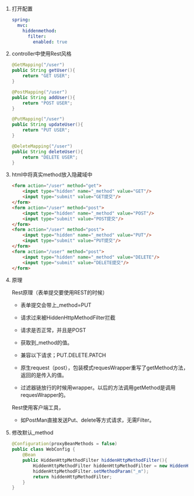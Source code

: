 1. 打开配置

   ```yaml
   spring:
     mvc:
       hiddenmethod:
         filter:
           enabled: true
   ```

2. controller中使用Rest风格

   ```java
   @GetMapping("/user")
   public String getUser(){
       return "GET USER";
   }
   
   @PostMapping("/user")
   public String addUser(){
       return "POST USER";
   }
   
   @PutMapping("/user")
   public String updateUser(){
       return "PUT USER";
   }
   
   @DeleteMapping("/user")
   public String deleteUser(){
       return "DELETE USER";
   }
   ```

3. html中将真实method放入隐藏域中

   ```html
   <form action="/user" method="get">
       <input type="hidden" name="_method" value="GET"/>
       <input type="submit" value="GET提交"/>
   </form>
   <form action="/user" method="post">
       <input type="hidden" name="_method" value="POST"/>
       <input type="submit" value="POST提交"/>
   </form>
   <form action="/user" method="post">
       <input type="hidden" name="_method" value="PUT"/>
       <input type="submit" value="PUT提交"/>
   </form>
   <form action="/user" method="post">
       <input type="hidden" name="_method" value="DELETE"/>
       <input type="submit" value="DELETE提交"/>
   </form>
   ```

4. 原理

   Rest原理（表单提交要使用REST的时候）

   * 表单提交会带上_method=PUT

   * 请求过来被HiddenHttpMethodFilter拦截

   * 请求是否正常，并且是POST

   * 获取到_method的值。

   * 兼容以下请求；PUT.DELETE.PATCH

   * 原生request（post），包装模式requesWrapper重写了getMethod方法，返回的是传入的值。

   * 过滤器链放行的时候用wrapper。以后的方法调用getMethod是调用requesWrapper的。

   

   Rest使用客户端工具，

   * 如PostMan直接发送Put、delete等方式请求，无需Filter。

5. 修改默认_method

   ```java
   @Configuration(proxyBeanMethods = false)
   public class WebConfig {
       @Bean
       public HiddenHttpMethodFilter hiddenHttpMethodFilter(){
           HiddenHttpMethodFilter hiddenHttpMethodFilter = new HiddenHttpMethodFilter();
           hiddenHttpMethodFilter.setMethodParam("_m");
           return hiddenHttpMethodFilter;
       }
   }
   ```